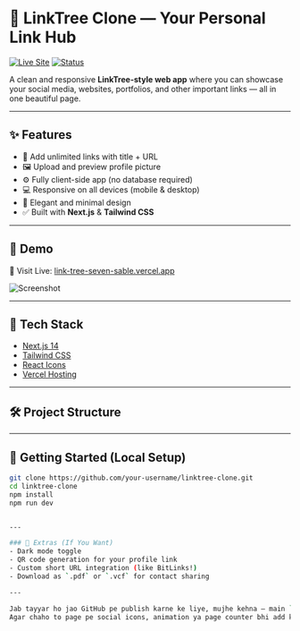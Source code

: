 # 🌳 LinkTree Clone — Your Personal Link Hub

[![Live Site](https://img.shields.io/badge/Visit-Site-4CAF50?style=for-the-badge&logo=vercel)](https://link-tree-seven-sable.vercel.app/)
[![Status](https://img.shields.io/badge/Status-Live-brightgreen?style=for-the-badge)](https://link-tree-seven-sable.vercel.app/)

A clean and responsive **LinkTree-style web app** where you can showcase your social media, websites, portfolios, and other important links — all in one beautiful page.

---

## ✨ Features

- 🎯 Add unlimited links with title + URL
- 🖼️ Upload and preview profile picture
- ⚙️ Fully client-side app (no database required)
- 💻 Responsive on all devices (mobile & desktop)
- 🌙 Elegant and minimal design
- ✅ Built with **Next.js** & **Tailwind CSS**

---

## 📸 Demo

🔗 Visit Live: [link-tree-seven-sable.vercel.app](https://link-tree-seven-sable.vercel.app/)

![Screenshot](https://i.imgur.com/1U8EKk1.png) <!-- Replace with your own uploaded screenshot -->

---

## 🧩 Tech Stack

- [Next.js 14](https://nextjs.org/)
- [Tailwind CSS](https://tailwindcss.com/)
- [React Icons](https://react-icons.github.io/react-icons/)
- [Vercel Hosting](https://vercel.com/)

---

## 🛠️ Project Structure


---

## 🚀 Getting Started (Local Setup)

```bash
git clone https://github.com/your-username/linktree-clone.git
cd linktree-clone
npm install
npm run dev


---

### 🎁 Extras (If You Want)
- Dark mode toggle
- QR code generation for your profile link
- Custom short URL integration (like BitLinks!)
- Download as `.pdf` or `.vcf` for contact sharing

---

Jab tayyar ho jao GitHub pe publish karne ke liye, mujhe kehna — main `README.md` file bhi bana kar de dunga direct upload ke liye.  
Agar chaho to page pe social icons, animation ya page counter bhi add kara sakte hain 😊
